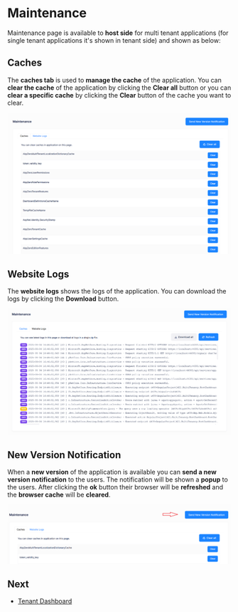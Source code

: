 # Maintenance

Maintenance page is available to **host side** for multi tenant applications (for single tenant applications it's shown in tenant side) and shown as below:

## Caches

The **caches tab** is used to **manage the cache** of the application. You can **clear the cache** of the application by clicking the **Clear all** button or you can **clear a specific cache** by clicking the **Clear** button of the cache you want to clear.

![Cache](images/maintenance-cache-3.png)

## Website Logs

The **website logs** shows the logs of the application. You can download the logs by clicking the **Download** button.

![Website logs](images/maintenance-logs-3.png)

## New Version Notification

When a **new version** of the application is available you can **send a new version notification** to the users.  The notification will be shown a **popup** to the users. After clicking the **ok** button their browser will be **refreshed** and the **browser cache** will be **cleared**.

![New version notification](images/new-version-notification-2.png)

## Next

- [Tenant Dashboard](Features-Mvc-Core-Tenant-Dashboard)